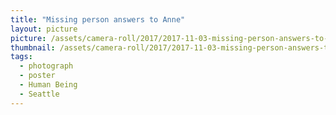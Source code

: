 ```yaml
---
title: "Missing person answers to Anne"
layout: picture
picture: /assets/camera-roll/2017/2017-11-03-missing-person-answers-to-anne/20171103_220049484_iOS.jpg
thumbnail: /assets/camera-roll/2017/2017-11-03-missing-person-answers-to-anne/20171103_220049484_iOS-thumbnail.jpg
tags:
  - photograph
  - poster
  - Human Being
  - Seattle
---
```

